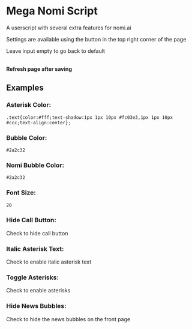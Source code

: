
# Mega Nomi Script

A userscript with several extra features for nomi.ai

Settings are available using the button in the top right corner of the page

Leave input empty to go back to default<br><br>

**Refresh page after saving**

## Examples

### Asterisk Color:

```
.text{color:#fff;text-shadow:1px 1px 10px #fc03e3,1px 1px 10px #ccc;text-align:center};
``` 

### Bubble Color: 

```
#2a2c32
```

### Nomi Bubble Color: 

```
#2a2c32
```

### Font Size: 

```
20
```

### Hide Call Button: 


Check to hide call button


### Italic Asterisk Text: 


Check to enable italic asterisk text

### Toggle Asterisks: 


Check to enable asterisks

### Hide News Bubbles: 


Check to hide the news bubbles on the front page

